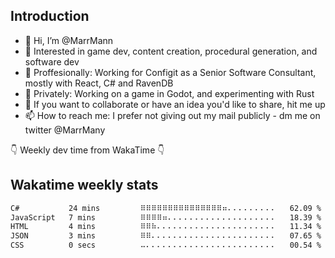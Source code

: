 ## Introduction
- 👋 Hi, I’m @MarrMann
- 👀 Interested in game dev, content creation, procedural generation, and software dev
- 💼 Proffesionally: Working for Configit as a Senior Software Consultant, mostly with React, C# and RavenDB
- 🌱 Privately: Working on a game in Godot, and experimenting with Rust
- 💞️ If you want to collaborate or have an idea you'd like to share, hit me up
- 📫 How to reach me: I prefer not giving out my mail publicly - dm me on twitter @MarrMany

👇 Weekly dev time from WakaTime 👇

<!---
MarrMann/MarrMann is a ✨ special ✨ repository because its `README.md` (this file) appears on your GitHub profile.
You can click the Preview link to take a look at your changes.
--->
## Wakatime weekly stats
<!--START_SECTION:waka-->

```txt
C#           24 mins         ⠿⠿⠿⠿⠿⠿⠿⠿⠿⠿⠿⠿⠿⠿⠿⠶⠄⠄⠄⠄⠄⠄⠄⠄⠄   62.09 %
JavaScript   7 mins          ⠿⠿⠿⠿⠶⠄⠄⠄⠄⠄⠄⠄⠄⠄⠄⠄⠄⠄⠄⠄⠄⠄⠄⠄⠄   18.39 %
HTML         4 mins          ⠿⠿⠷⠄⠄⠄⠄⠄⠄⠄⠄⠄⠄⠄⠄⠄⠄⠄⠄⠄⠄⠄⠄⠄⠄   11.34 %
JSON         3 mins          ⠿⠿⠄⠄⠄⠄⠄⠄⠄⠄⠄⠄⠄⠄⠄⠄⠄⠄⠄⠄⠄⠄⠄⠄⠄   07.65 %
CSS          0 secs          ⠤⠄⠄⠄⠄⠄⠄⠄⠄⠄⠄⠄⠄⠄⠄⠄⠄⠄⠄⠄⠄⠄⠄⠄⠄   00.54 %
```

<!--END_SECTION:waka-->
